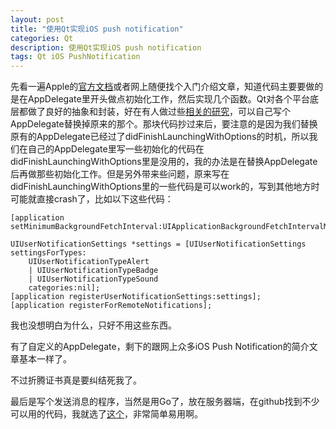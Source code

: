 ```yaml
---
layout: post
title: "使用Qt实现iOS push notification"
categories: Qt
description: 使用Qt实现iOS push notification
tags: Qt iOS PushNotification
---
```

先看一遍Apple的[官方文档](https://developer.apple.com/library/ios/documentation/NetworkingInternet/Conceptual/RemoteNotificationsPG/Introduction.html)或者网上随便找个入门介绍文章，知道代码主要要做的是在AppDelegate里开头做点初始化工作，然后实现几个函数。Qt对各个平台底层都做了良好的抽象和封装，好在有人做过些[相关的研究](https://github.com/colede/qt-app-delegate)，可以自己写个AppDelegate替换掉原来的那个。那块代码抄过来后，要注意的是因为我们替换原有的AppDelegate已经过了didFinishLaunchingWithOptions的时机，所以我们在自己的AppDelegate里写一些初始化的代码在didFinishLaunchingWithOptions里是没用的，我的办法是在替换AppDelegate后再做那些初始化工作。但是另外带来些问题，原来写在didFinishLaunchingWithOptions里的一些代码是可以work的，写到其他地方时可能就直接crash了，比如以下这些代码：

```objc
[application setMinimumBackgroundFetchInterval:UIApplicationBackgroundFetchIntervalMinimum];

UIUserNotificationSettings *settings = [UIUserNotificationSettings settingsForTypes:
    UIUserNotificationTypeAlert
    | UIUserNotificationTypeBadge
    | UIUserNotificationTypeSound
    categories:nil];
[application registerUserNotificationSettings:settings];
[application registerForRemoteNotifications];
```

我也没想明白为什么，只好不用这些东西。

有了自定义的AppDelegate，剩下的跟网上众多iOS Push Notification的简介文章基本一样了。

不过折腾证书真是要纠结死我了。

最后是写个发送消息的程序，当然是用Go了，放在服务器端，在github找到不少可以用的代码，我就选了[这个](https://github.com/anachronistic/apns)，非常简单易用啊。
